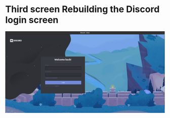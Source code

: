 # Third screen Rebuilding the Discord login screen


<div align="center">
    <img src="img/ui-login.png" alt="Login!"/>
</div>
